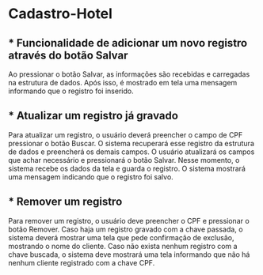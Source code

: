 # Cadastro-Hotel

## * Funcionalidade de adicionar um novo registro através do botão Salvar
Ao pressionar o botão Salvar, as informações são recebidas e carregadas na estrutura de dados. 
Após isso, é mostrado em tela uma mensagem informando que o registro foi inserido.

## * Atualizar um registro já gravado
Para atualizar um registro, o usuário deverá preencher o campo de CPF  pressionar o botão Buscar. 
O sistema recuperará esse registro da estrutura de dados e preencherá os demais campos. 
O usuário atualizará os campos que achar necessário e pressionará o botão Salvar. 
Nesse momento, o sistema recebe os dados da tela e guarda o registro.
O sistema mostrará uma mensagem indicando que o registro foi salvo.

## * Remover um registro
Para remover um registro, o usuário deve preencher o CPF e pressionar o botão Remover. 
Caso haja um registro gravado com a chave passada, o sistema deverá mostrar uma tela que pede confirmação de exclusão, mostrando o nome do cliente. 
Caso não exista nenhum registro com a chave buscada, o sistema deve mostrará uma tela informando que não há nenhum cliente registrado com a chave CPF. 
